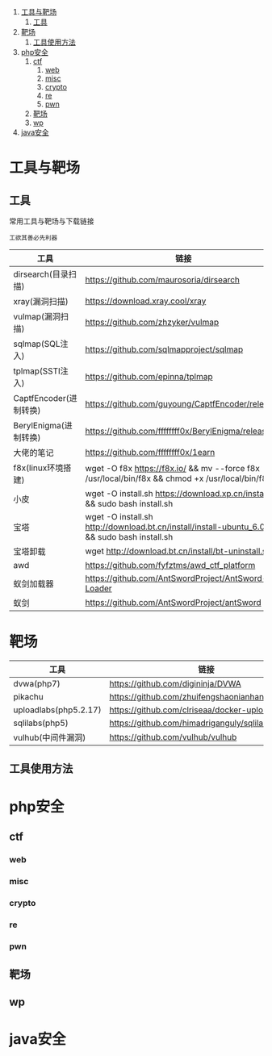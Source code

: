 1. [工具与靶场](#工具与靶场)
   1. [工具](#工具)
2. [靶场](#靶场)
   1. [工具使用方法](#工具使用方法)
3. [php安全](#php安全)
   1. [ctf](#ctf)
      1. [web](#web)
      2. [misc](#misc)
      3. [crypto](#crypto)
      4. [re](#re)
      5. [pwn](#pwn)
   2. [靶场](#靶场-1)
   3. [wp](#wp)
4. [java安全](#java安全)

# 工具与靶场

## 工具

常用工具与靶场与下载链接

`工欲其善必先利器`

工具|链接
-|-
dirsearch(目录扫描)|https://github.com/maurosoria/dirsearch
xray(漏洞扫描)|https://download.xray.cool/xray
vulmap(漏洞扫描)|https://github.com/zhzyker/vulmap
sqlmap(SQL注入)|https://github.com/sqlmapproject/sqlmap
tplmap(SSTI注入)|https://github.com/epinna/tplmap
CaptfEncoder(进制转换)|https://github.com/guyoung/CaptfEncoder/releases
BerylEnigma(进制转换)|https://github.com/ffffffff0x/BerylEnigma/releases
大佬的笔记|https://github.com/ffffffff0x/1earn
f8x(linux环境搭建)|wget -O f8x https://f8x.io/ && mv --force f8x /usr/local/bin/f8x && chmod +x /usr/local/bin/f8x
小皮|wget -O install.sh https://download.xp.cn/install.sh && sudo bash install.sh
宝塔|wget -O install.sh http://download.bt.cn/install/install-ubuntu_6.0.sh && sudo bash install.sh
宝塔卸载|wget http://download.bt.cn/install/bt-uninstall.sh
awd|https://github.com/fyfztms/awd_ctf_platform
蚁剑加载器|https://github.com/AntSwordProject/AntSword-Loader
蚁剑|https://github.com/AntSwordProject/antSword
# 靶场
工具|链接
-|-
dvwa(php7)|https://github.com/digininja/DVWA
pikachu|https://github.com/zhuifengshaonianhanlu/pikachu
uploadlabs(php5.2.17)|https://github.com/clriseaa/docker-uploadlabs
sqlilabs(php5)|https://github.com/himadriganguly/sqlilabs
vulhub(中间件漏洞)|https://github.com/vulhub/vulhub

## 工具使用方法

# php安全

## ctf

### web

### misc

### crypto

### re

### pwn

## 靶场

## wp

# java安全